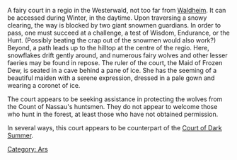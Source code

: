 A fairy court in a regio in the Westerwald, not too far from
[Waldheim](Waldheim "wikilink"). It can be accessed during Winter, in
the daytime. Upon traversing a snowy clearing, the way is blocked by two
giant snowmen guardians. In order to pass, one must succeed at a
challenge, a test of Wisdom, Endurance, or the Hunt. (Possibly beating
the crap out of the snowmen would also work?) Beyond, a path leads up to
the hilltop at the centre of the regio. Here, snowflakes drift gently
around, and numerous fairy wolves and other lesser faeries may be found
in repose. The ruler of the court, the Maid of Frozen Dew, is seated in
a cave behind a pane of ice. She has the seeming of a beautiful maiden
with a serene expression, dressed in a pale gown and wearing a coronet
of ice.

The court appears to be seeking assistance in protecting the wolves from
the Count of Nassau's huntsmen. They do not appear to welcome those who
hunt in the forest, at least those who have not obtained permission.

In several ways, this court appears to be counterpart of the [Court of
Dark Summer](Court_of_Dark_Summer "wikilink").

[Category: Ars](Category:_Ars "wikilink")